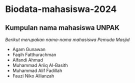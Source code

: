  Biodata-mahasiswa-2024
==
Kumpulan nama mahasiswa UNPAK 
--
*Berikut merupakan nama-nama mahasiswa Pemuda Masjid*
- Agam Gunawan
- Faqih Fatthurachman
- Alfandi Ahmad
- Muhammad Ariiq Al-Basith
- Muhammad Alif Fadillah
- Fauzi Niko Allianzah
